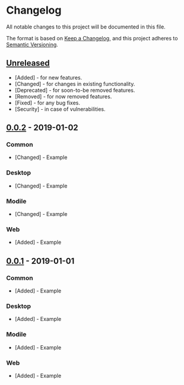 # Changelog
All notable changes to this project will be documented in this file.

The format is based on [Keep a Changelog](https://keepachangelog.com/en/1.0.0/),
and this project adheres to [Semantic Versioning](https://semver.org/spec/v2.0.0.html).

## [Unreleased]
- [Added] - for new features.
- [Changed] - for changes in existing functionality.
- [Deprecated] - for soon-to-be removed features.
- [Removed] - for now removed features.
- [Fixed] - for any bug fixes.
- [Security] - in case of vulnerabilities.

## [0.0.2] - 2019-01-02
### Common
- [Changed] - Example

### Desktop
- [Changed] - Example

### Modile
- [Changed] - Example

### Web
- [Added] - Example

## [0.0.1] - 2019-01-01
### Common
- [Added] - Example

### Desktop
- [Added] - Example

### Modile
- [Added] - Example

### Web
- [Added] - Example

[Unreleased]: https://github.com/kilbot/boilerplate/compare/v1.0.0...HEAD
[0.0.2]: https://github.com/kilbot/boilerplate/compare/v0.0.1...v0.0.2
[0.0.1]: https://github.com/kilbot/boilerplate/releases/tag/v0.0.1